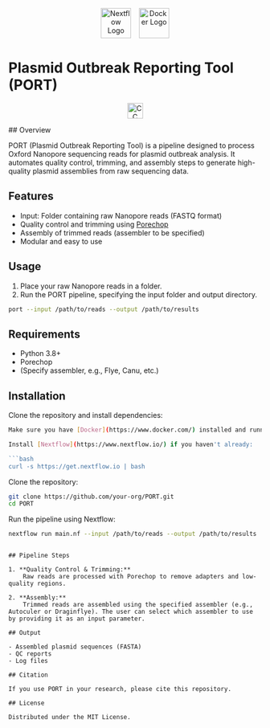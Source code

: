 <p align="center">
    <img src="https://www.nextflow.io/img/logo.png" alt="Nextflow Logo" height="60"/>
    &nbsp;&nbsp;
    <img src="https://www.docker.com/wp-content/uploads/2022/03/Moby-logo.png" alt="Docker Logo" height="60"/>
</p>

# Plasmid Outbreak Reporting Tool (PORT)

<p align="center">
    <a href="https://creativecommons.org/licenses/by/4.0/">
        <img src="https://mirrors.creativecommons.org/presskit/buttons/88x31/png/by.png" alt="CC BY 4.0 License" height="31"/>
    </a>
</p>
## Overview

PORT (Plasmid Outbreak Reporting Tool) is a pipeline designed to process Oxford Nanopore sequencing reads for plasmid outbreak analysis. It automates quality control, trimming, and assembly steps to generate high-quality plasmid assemblies from raw sequencing data.

## Features

- Input: Folder containing raw Nanopore reads (FASTQ format)
- Quality control and trimming using [Porechop](https://github.com/rrwick/Porechop)
- Assembly of trimmed reads (assembler to be specified)
- Modular and easy to use

## Usage

1. Place your raw Nanopore reads in a folder.
2. Run the PORT pipeline, specifying the input folder and output directory.

```bash
port --input /path/to/reads --output /path/to/results
```

## Requirements

- Python 3.8+
- Porechop
- (Specify assembler, e.g., Flye, Canu, etc.)

## Installation

Clone the repository and install dependencies:

```bash
Make sure you have [Docker](https://www.docker.com/) installed and running.

Install [Nextflow](https://www.nextflow.io/) if you haven't already:

```bash
curl -s https://get.nextflow.io | bash
```

Clone the repository:

```bash
git clone https://github.com/your-org/PORT.git
cd PORT
```

Run the pipeline using Nextflow:

```bash
nextflow run main.nf --input /path/to/reads --output /path/to/results
```
```

## Pipeline Steps

1. **Quality Control & Trimming:**  
    Raw reads are processed with Porechop to remove adapters and low-quality regions.

2. **Assembly:**  
    Trimmed reads are assembled using the specified assembler (e.g., Autoculer or Draginflye). The user can select which assembler to use by providing it as an input parameter.

## Output

- Assembled plasmid sequences (FASTA)
- QC reports
- Log files

## Citation

If you use PORT in your research, please cite this repository.

## License

Distributed under the MIT License.